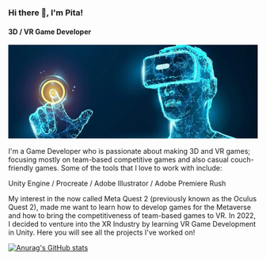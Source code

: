 ### Hi there 👋, I'm Pita!
#### 3D / VR Game Developer


![3D / VR Game Developer](https://github.com/itspitaman/itspitaman/blob/main/vr%20banner.jpg)



I'm a Game Developer who is passionate about making 3D and VR games; focusing mostly on team-based competitive games and also casual couch-friendly games. Some of the tools that I love to work with include:

Unity Engine / Procreate / Adobe Illustrator / Adobe Premiere Rush

My interest in the now called Meta Quest 2 (previously known as the Oculus Quest 2), made me want to learn how to develop games for the Metaverse and how to bring the competitiveness of team-based games to VR. In 2022, I decided to venture into the XR Industry by learning VR Game Development in Unity. Here you will see all the projects I've worked on!


[![Anurag's GitHub stats](https://github-readme-stats.vercel.app/api?username=itspitaman)](https://github.com/anuraghazra/github-readme-stats)
